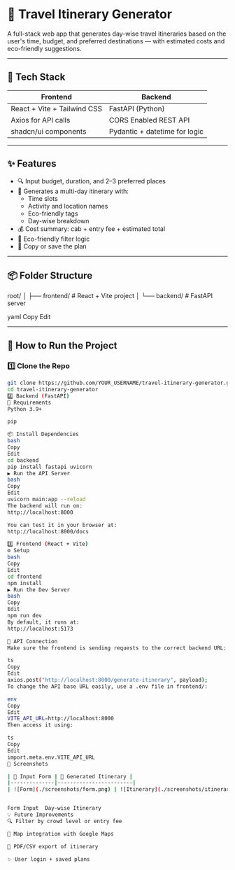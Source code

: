# 🧭 Travel Itinerary Generator

A full-stack web app that generates day-wise travel itineraries based on the user's time, budget, and preferred destinations — with estimated costs and eco-friendly suggestions.

---

## 🚀 Tech Stack

| Frontend  | Backend  |
|-----------|----------|
| React + Vite + Tailwind CSS | FastAPI (Python) |
| Axios for API calls | CORS Enabled REST API |
| shadcn/ui components | Pydantic + datetime for logic |

---

## ✨ Features

- 🔍 Input budget, duration, and 2–3 preferred places
- 📆 Generates a multi-day itinerary with:
  - Time slots
  - Activity and location names
  - Eco-friendly tags
  - Day-wise breakdown
- 💰 Cost summary: cab + entry fee + estimated total
- 🌿 Eco-friendly filter logic
- 💾 Copy or save the plan

---

## 📦 Folder Structure

root/ │ ├── frontend/ # React + Vite project │ └── backend/ # FastAPI server

yaml
Copy
Edit

---

## 🔧 How to Run the Project

### 1️⃣ Clone the Repo

```bash
git clone https://github.com/YOUR_USERNAME/travel-itinerary-generator.git
cd travel-itinerary-generator
2️⃣ Backend (FastAPI)
🐍 Requirements
Python 3.9+

pip

📦 Install Dependencies
bash
Copy
Edit
cd backend
pip install fastapi uvicorn
▶️ Run the API Server
bash
Copy
Edit
uvicorn main:app --reload
The backend will run on:
http://localhost:8000

You can test it in your browser at:
http://localhost:8000/docs

3️⃣ Frontend (React + Vite)
⚙️ Setup
bash
Copy
Edit
cd frontend
npm install
▶️ Run the Dev Server
bash
Copy
Edit
npm run dev
By default, it runs at:
http://localhost:5173

🔄 API Connection
Make sure the frontend is sending requests to the correct backend URL:

ts
Copy
Edit
axios.post("http://localhost:8000/generate-itinerary", payload);
To change the API base URL easily, use a .env file in frontend/:

env
Copy
Edit
VITE_API_URL=http://localhost:8000
Then access it using:

ts
Copy
Edit
import.meta.env.VITE_API_URL
📸 Screenshots

| 🧾 Input Form | 📅 Generated Itinerary |
|--------------|------------------------|
| ![Form](./screenshots/form.png) | ![Itinerary](./screenshots/itinerary.png) |


Form Input	Day-wise Itinerary
💡 Future Improvements
🔍 Filter by crowd level or entry fee

📍 Map integration with Google Maps

📄 PDF/CSV export of itinerary

✨ User login + saved plans

